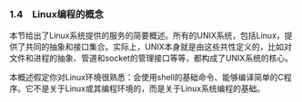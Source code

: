 ### 1.4　Linux编程的概念

本节给出了Linux系统提供的服务的简要概述。所有的UNIX系统，包括Linux，提供了共同的抽象和接口集合。实际上，UNIX本身就是由这些共性定义的，比如对文件和进程的抽象、管道和socket的管理接口等等，都构成了UNIX系统的核心。

本概述假定你对Linux环境很熟悉：会使用shell的基础命令、能够编译简单的C程序。它不是关于Linux或其编程环境的，而是关于Linux系统编程的基础。


